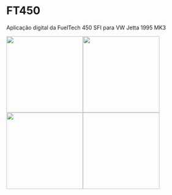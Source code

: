 # FT450
Aplicação digital da FuelTech 450 SFI para VW Jetta 1995 MK3

 <img src="https://encrypted-tbn0.gstatic.com/images?q=tbn:ANd9GcQXaD5p3fQEydCQia62jlYuvMz-ja1t6J442nW2eRDyb-I2QW4Ym4MySbJp45Hhf-pzEF0&usqp=CAU" height=200 width=200><img src="https://rayswheels.co.jp/lacne/news/upload/official_gear/rayslogostickerblue.jpg" height=200 width=200><img scr="https://d1yjjnpx0p53s8.cloudfront.net/styles/logo-thumbnail/s3/0001/7240/brand.gif?8xhXDAjzFRwQuL5ornMxrSfmHyofGMOx&itok=4Mks-htQ"><img src="https://www.logotypes101.com/logos/28/4A9102CCF2BCDEB90F8AD36AB4963BDE/Sparco21.png" height=200 width=200><img scr="https://encrypted-tbn0.gstatic.com/images?q=tbn:ANd9GcQOBOvIDN56AZ4byyH18CjvtJx1FTc52x3OcA&s" height=200 width=200>
